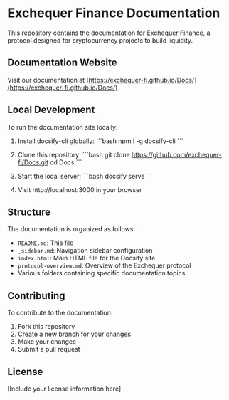 # Exchequer Finance Documentation

This repository contains the documentation for Exchequer Finance, a protocol designed for cryptocurrency projects to build liquidity.

## Documentation Website

Visit our documentation at [https://exchequer-fi.github.io/Docs/](https://exchequer-fi.github.io/Docs/)

## Local Development

To run the documentation site locally:

1. Install docsify-cli globally:
   \`\`\`bash
   npm i -g docsify-cli
   \`\`\`

2. Clone this repository:
   \`\`\`bash
   git clone https://github.com/exchequer-fi/Docs.git
   cd Docs
   \`\`\`

3. Start the local server:
   \`\`\`bash
   docsify serve
   \`\`\`

4. Visit http://localhost:3000 in your browser

## Structure

The documentation is organized as follows:

- `README.md`: This file
- `_sidebar.md`: Navigation sidebar configuration
- `index.html`: Main HTML file for the Docsify site
- `protocol-overview.md`: Overview of the Exchequer protocol
- Various folders containing specific documentation topics

## Contributing

To contribute to the documentation:

1. Fork this repository
2. Create a new branch for your changes
3. Make your changes
4. Submit a pull request

## License

[Include your license information here]
